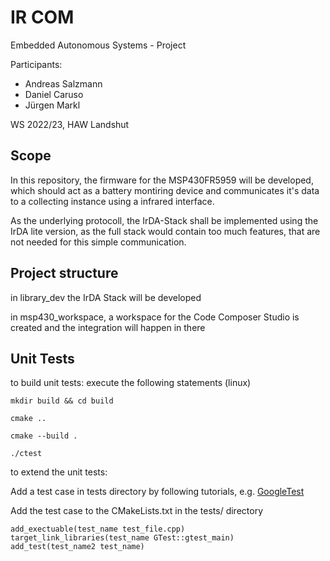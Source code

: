 # IR COM

Embedded Autonomous Systems - Project

Participants: 
* Andreas Salzmann
* Daniel Caruso
* Jürgen Markl

WS 2022/23, HAW Landshut


## Scope

In this repository, the firmware for the MSP430FR5959 will be developed, which should act as a battery montiring device and communicates it's data to a collecting instance using a infrared interface. 

As the underlying protocoll, the IrDA-Stack shall be implemented using the IrDA lite version, as the full stack would contain too much features, that are not needed for this simple communication. 

## Project structure

in library_dev the IrDA Stack will be developed

in msp430_workspace, a workspace for the Code Composer Studio is created and the integration will happen in there




## Unit Tests

to build unit tests: execute the following statements (linux)

    mkdir build && cd build

    cmake ..

    cmake --build .

    ./ctest 


to extend the unit tests: 

Add a test case in tests directory by following tutorials, e.g. [GoogleTest](https://google.github.io/googletest/quickstart-cmake.html)

Add the test case to the CMakeLists.txt in the tests/ directory

    add_exectuable(test_name test_file.cpp)
    target_link_libraries(test_name GTest::gtest_main)
    add_test(test_name2 test_name)


